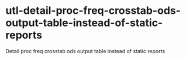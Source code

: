 # utl-detail-proc-freq-crosstab-ods-output-table-instead-of-static-reports
Detail proc freq crosstab ods output table instead of static reports 
